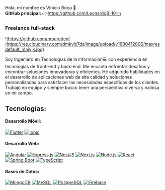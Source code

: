 Hola, mi nombre es Vinicio Borja 👋<br>
**GitHub principal:** 👉https://github.com/LeonardoB-10👈
### Freelance full-stack
![https://github.com/mouredev](https://res.cloudinary.com/dmkvix7ds/image/upload/v1680412806/maxresdefault_mnjyjk.jpg)

Soy Ingeniero en Tecnologías de la Información💻 con experiencia en tecnologías de front-end y back-end. Me encanta enfrentar desafíos y encontrar soluciones innovadoras y eficientes. He adquirido habilidades en el desarrollo de aplicaciones web de alta calidad y soluciones personalizadas para satisfacer las necesidades específicas de los clientes. Trabajo en equipo y siempre busco tener una perspectiva diversa y valiosa en mi campo.

## Tecnologías:
#### Desarrollo Móvil:
[![Flutter](https://img.shields.io/badge/Flutter-02569B?style=for-the-badge&logo=flutter&logoColor=white&labelColor=101010)]()
[![Ionic](https://img.shields.io/badge/Ionic-3880FF?style=for-the-badge&logo=ionic&logoColor=white&labelColor=101010)]()
#### Desarrollo Web:
[![Angular](https://img.shields.io/badge/Angular-DD0031?style=for-the-badge&logo=angular&logoColor=white&labelColor=101010)]()
[![Express.js](https://img.shields.io/badge/Express.js-404D59?style=for-the-badge&logo=express&logoColor=white&labelColor=101010)]()
[![NestJS](https://img.shields.io/badge/NestJS-E0234E?style=for-the-badge&logo=nestjs&logoColor=white&labelColor=101010)]()
[![Next.js](https://img.shields.io/badge/Next.js-000000?style=for-the-badge&logo=nextdotjs&logoColor=white&labelColor=101010)]()
[![Node.js](https://img.shields.io/badge/Node.js-43853D?style=for-the-badge&logo=node.js&logoColor=white&labelColor=101010)]()
[![React](https://img.shields.io/badge/React-20232A?style=for-the-badge&logo=react&logoColor=61DAFB&labelColor=101010)]()
[![Spring Boot](https://img.shields.io/badge/Spring_Boot-6DB33F?style=for-the-badge&logo=spring-boot&logoColor=white&labelColor=101010)]()
[![TypeScript](https://img.shields.io/badge/TypeScript-007ACC?style=for-the-badge&logo=typescript&logoColor=white&labelColor=101010)]()
#### Bases de Datos:
[![MongoDB](https://img.shields.io/badge/MongoDB-47A248?style=for-the-badge&logo=mongodb&logoColor=white&labelColor=101010)]()
[![MySQL](https://img.shields.io/badge/MySQL-4479A1?style=for-the-badge&logo=mysql&logoColor=white&labelColor=101010)]()
[![PostgreSQL](https://img.shields.io/badge/PostgreSQL-336791?style=for-the-badge&logo=postgresql&logoColor=white&labelColor=101010)]()
[![Firebase](https://img.shields.io/badge/Firebase-FFCA28?style=for-the-badge&logo=firebase&logoColor=white&labelColor=101010)]()

